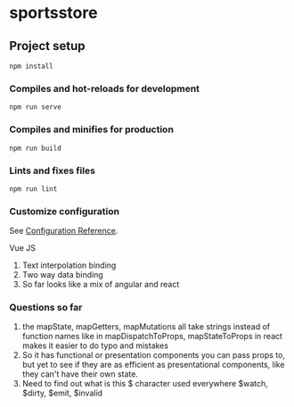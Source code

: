 # sportsstore

## Project setup
```
npm install
```

### Compiles and hot-reloads for development
```
npm run serve
```

### Compiles and minifies for production
```
npm run build
```

### Lints and fixes files
```
npm run lint
```

### Customize configuration
See [Configuration Reference](https://cli.vuejs.org/config/).

Vue JS 
1. Text interpolation binding
2. Two way data binding
3. So far looks like a mix of angular and react


### Questions so far
1. the mapState, mapGetters, mapMutations all take strings instead of function names like in mapDispatchToProps, mapStateToProps in react makes it easier to do typo and mistakes
2. So it has functional or presentation components you can pass props to, but yet to see if they are as efficient as presentational components, like they can't have their own state.
3. Need to find out what is this $ character used everywhere $watch, $dirty, $emit, $invalid